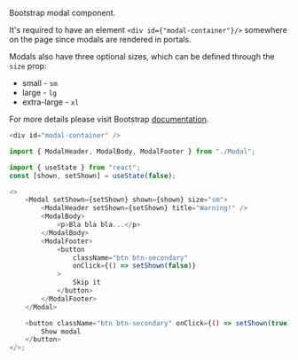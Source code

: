 Bootstrap modal component.

It's required to have an element `<div id={"modal-container"}/>` somewhere on
the page since modals are rendered in portals.

Modals also have three optional sizes, which can be defined through the `size`
prop:

-   small - `sm`
-   large - `lg`
-   extra-large - `xl`

For more details please visit Bootstrap
<a href="https://getbootstrap.com/docs/4.5/components/modal/#optional-sizes" target="_blank">
documentation</a>.

```js
<div id="modal-container" />
```

```js
import { ModalHeader, ModalBody, ModalFooter } from "./Modal";

import { useState } from "react";
const [shown, setShown] = useState(false);

<>
    <Modal setShown={setShown} shown={shown} size="sm">
        <ModalHeader setShown={setShown} title="Warning!" />
        <ModalBody>
            <p>Bla bla bla...</p>
        </ModalBody>
        <ModalFooter>
            <button
                className="btn btn-secondary"
                onClick={() => setShown(false)}
            >
                Skip it
            </button>
        </ModalFooter>
    </Modal>

    <button className="btn btn-secondary" onClick={() => setShown(true)}>
        Show modal
    </button>
</>;
```
